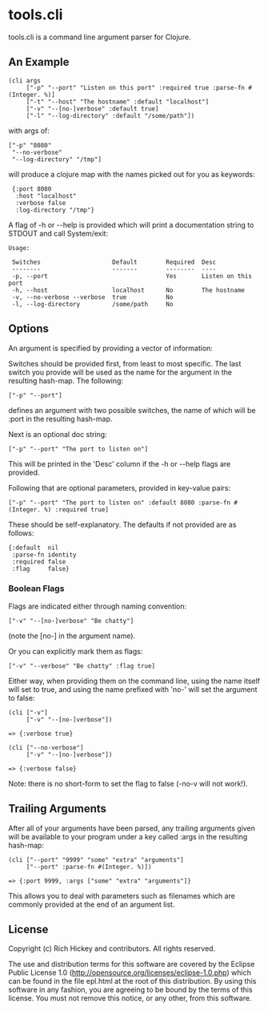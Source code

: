 # tools.cli

tools.cli is a command line argument parser for Clojure.

## An Example

    (cli args
         ["-p" "--port" "Listen on this port" :required true :parse-fn #(Integer. %)] 
         ["-t" "--host" "The hostname" :default "localhost"]
         ["-v" "--[no-]verbose" :default true]
         ["-l" "--log-directory" :default "/some/path"])
         
with args of:

    ["-p" "8080"
     "--no-verbose"
     "--log-directory" "/tmp"]

will produce a clojure map with the names picked out for you as keywords:

     {:port 8080
      :host "localhost"
      :verbose false
      :log-directory "/tmp"}

A flag of -h or --help is provided which will print a documentation
string to STDOUT and call System/exit:

    Usage:

     Switches                    Default        Required  Desc          
     --------                    -------        --------  ----          
     -p, --port                                 Yes       Listen on this port              
     -h, --host                  localhost      No        The hostname     
     -v, --no-verbose --verbose  true           No                      
     -l, --log-directory         /some/path     No        

## Options

An argument is specified by providing a vector of information:

Switches should be provided first, from least to most specific. The
last switch you provide will be used as the name for the argument in
the resulting hash-map. The following:

    ["-p" "--port"]

defines an argument with two possible switches, the name of which will
be :port in the resulting hash-map.

Next is an optional doc string:

    ["-p" "--port" "The port to listen on"]

This will be printed in the 'Desc' column if the -h or --help flags
are provided.

Following that are optional parameters, provided in key-value pairs:

    ["-p" "--port" "The port to listen on" :default 8080 :parse-fn #(Integer. %) :required true]

These should be self-explanatory. The defaults if not provided are as follows:

    {:default  nil
     :parse-fn identity
     :required false
     :flag     false}

### Boolean Flags

Flags are indicated either through naming convention:

    ["-v" "--[no-]verbose" "Be chatty"]

(note the [no-] in the argument name).

Or you can explicitly mark them as flags:

    ["-v" "--verbose" "Be chatty" :flag true]

Either way, when providing them on the command line, using the name
itself will set to true, and using the name prefixed with 'no-' will
set the argument to false:

    (cli ["-v"]
         ["-v" "--[no-]verbose"])
  
    => {:verbose true}

    (cli ["--no-verbose"]
         ["-v" "--[no-]verbose"])

    => {:verbose false}

Note: there is no short-form to set the flag to false (-no-v will not
work!). 

## Trailing Arguments

After all of your arguments have been parsed, any trailing arguments
given will be available to your program under a key called :args in
the resulting hash-map:

    (cli ["--port" "9999" "some" "extra" "arguments"]
         ["--port" :parse-fn #(Integer. %)])

    => {:port 9999, :args ["some" "extra" "arguments"]}

This allows you to deal with parameters such as filenames which are
commonly provided at the end of an argument list.

## License

Copyright (c) Rich Hickey and contributors. All rights reserved.

The use and distribution terms for this software are covered by the
Eclipse Public License 1.0 (http://opensource.org/licenses/eclipse-1.0.php)
which can be found in the file epl.html at the root of this distribution.
By using this software in any fashion, you are agreeing to be bound by
the terms of this license.
You must not remove this notice, or any other, from this software.


